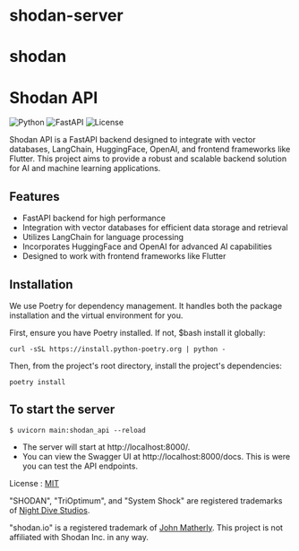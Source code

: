 # shodan-server
# shodan
# Shodan API

![Python](https://img.shields.io/badge/python-v3.8-blue)
![FastAPI](https://img.shields.io/badge/FastAPI-v0.68.0-green)
![License](https://img.shields.io/badge/license-MIT-orange)

Shodan API is a FastAPI backend designed to integrate with vector databases, LangChain, HuggingFace, OpenAI, and frontend frameworks like Flutter. This project aims to provide a robust and scalable backend solution for AI and machine learning applications.

## Features

- FastAPI backend for high performance
- Integration with vector databases for efficient data storage and retrieval
- Utilizes LangChain for language processing
- Incorporates HuggingFace and OpenAI for advanced AI capabilities
- Designed to work with frontend frameworks like Flutter

## Installation

We use Poetry for dependency management. It handles both the package installation and the virtual environment for you.

First, ensure you have Poetry installed. If not, $bash install it globally:

`curl -sSL https://install.python-poetry.org | python - `

Then, from the project's root directory, install the project's dependencies:

`poetry install`

## To start the server

`$ uvicorn main:shodan_api --reload`

- The server will start at http://localhost:8000/.
- You can view the Swagger UI at http://localhost:8000/docs. This is were you can test the API endpoints.


License : [MIT](https://choosealicense.com/licenses/mit/)

"SHODAN", "TriOptimum", and "System Shock" are registered trademarks of [Night Dive Studios](https://nightdivestudios.com/).

"shodan.io" is a registered trademark of [John Matherly](https://twitter.com/achillean). This project is not affiliated with Shodan Inc. in any way.
